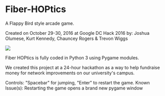 # Fiber-HOPtics
A Flappy Bird style arcade game.

Created on October 29-30, 2016 at Google DC Hack 2016 by:
Joshua Olumese, Kurt Kennedy, Chauncey Rogers & Trevon Wiggs


![](https://github.com/JoshOlu/Fiber-HOPtics/blob/master/fiberhoptics.gif)


Fiber HOPtics is fully coded in Python 3 using Pygame modules.


We created this project at a 24-hour hackathon as a way to help fundraise money for network improvements on our university's campus.

Controls: "Spacebar" for jumping, "Enter" to restart the game.
Known Issue(s): Restarting the game opens a brand new pygame window
